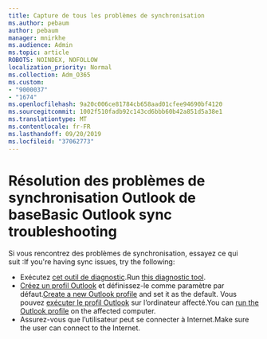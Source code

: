 ```yaml
---
title: Capture de tous les problèmes de synchronisation
ms.author: pebaum
author: pebaum
manager: mnirkhe
ms.audience: Admin
ms.topic: article
ROBOTS: NOINDEX, NOFOLLOW
localization_priority: Normal
ms.collection: Adm_O365
ms.custom:
- "9000037"
- "1674"
ms.openlocfilehash: 9a20c006ce81784cb658aad01cfee94690bf4120
ms.sourcegitcommit: 1002f510fadb92c143cd6bbb60b42a851d5a38e1
ms.translationtype: MT
ms.contentlocale: fr-FR
ms.lasthandoff: 09/20/2019
ms.locfileid: "37062773"
---
```

# <a name="basic-outlook-sync-troubleshooting"></a><span data-ttu-id="264aa-102">Résolution des problèmes de synchronisation Outlook de base</span><span class="sxs-lookup"><span data-stu-id="264aa-102">Basic Outlook sync troubleshooting</span></span>

<span data-ttu-id="264aa-103">Si vous rencontrez des problèmes de synchronisation, essayez ce qui suit :</span><span class="sxs-lookup"><span data-stu-id="264aa-103">If you're having sync issues, try the following:</span></span>

- <span data-ttu-id="264aa-104">Exécutez [cet outil de diagnostic](https://aka.ms/sara-outlooksendreceive).</span><span class="sxs-lookup"><span data-stu-id="264aa-104">Run [this diagnostic tool](https://aka.ms/sara-outlooksendreceive).</span></span>
- <span data-ttu-id="264aa-105">[Créez un profil Outlook](https://support.office.com/article/f544c1ba-3352-4b3b-be0b-8d42a540459d) et définissez-le comme paramètre par défaut.</span><span class="sxs-lookup"><span data-stu-id="264aa-105">[Create a new Outlook profile](https://support.office.com/article/f544c1ba-3352-4b3b-be0b-8d42a540459d) and set it as the default.</span></span> <span data-ttu-id="264aa-106">Vous pouvez [exécuter le profil Outlook](https://aka.ms/SaRA-OutlookSetupProfile) sur l’ordinateur affecté.</span><span class="sxs-lookup"><span data-stu-id="264aa-106">You can [run the Outlook profile](https://aka.ms/SaRA-OutlookSetupProfile) on the affected computer.</span></span>
- <span data-ttu-id="264aa-107">Assurez-vous que l’utilisateur peut se connecter à Internet.</span><span class="sxs-lookup"><span data-stu-id="264aa-107">Make sure the user can connect to the Internet.</span></span> 